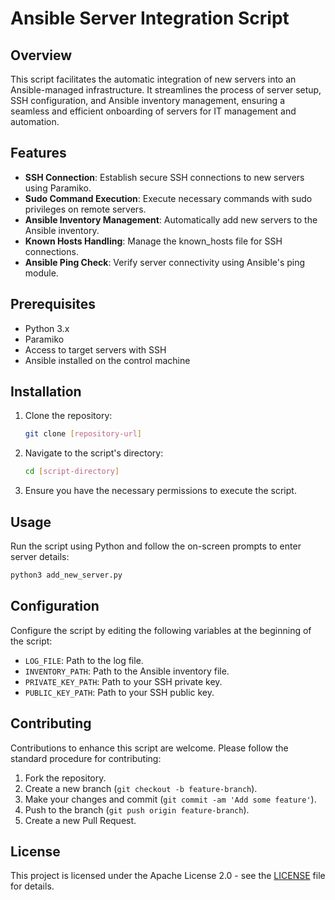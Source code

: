 # Ansible Server Integration Script

## Overview
This script facilitates the automatic integration of new servers into an Ansible-managed infrastructure. It streamlines the process of server setup, SSH configuration, and Ansible inventory management, ensuring a seamless and efficient onboarding of servers for IT management and automation.

## Features
- **SSH Connection**: Establish secure SSH connections to new servers using Paramiko.
- **Sudo Command Execution**: Execute necessary commands with sudo privileges on remote servers.
- **Ansible Inventory Management**: Automatically add new servers to the Ansible inventory.
- **Known Hosts Handling**: Manage the known_hosts file for SSH connections.
- **Ansible Ping Check**: Verify server connectivity using Ansible's ping module.

## Prerequisites
- Python 3.x
- Paramiko
- Access to target servers with SSH
- Ansible installed on the control machine

## Installation
1. Clone the repository:
   ```bash
   git clone [repository-url]
   ```
2. Navigate to the script's directory:
   ```bash
   cd [script-directory]
   ```
3. Ensure you have the necessary permissions to execute the script.

## Usage
Run the script using Python and follow the on-screen prompts to enter server details:
```bash
python3 add_new_server.py
```

## Configuration
Configure the script by editing the following variables at the beginning of the script:
- `LOG_FILE`: Path to the log file.
- `INVENTORY_PATH`: Path to the Ansible inventory file.
- `PRIVATE_KEY_PATH`: Path to your SSH private key.
- `PUBLIC_KEY_PATH`: Path to your SSH public key.

## Contributing
Contributions to enhance this script are welcome. Please follow the standard procedure for contributing:
1. Fork the repository.
2. Create a new branch (`git checkout -b feature-branch`).
3. Make your changes and commit (`git commit -am 'Add some feature'`).
4. Push to the branch (`git push origin feature-branch`).
5. Create a new Pull Request.

## License
This project is licensed under the Apache License 2.0 - see the [LICENSE](LICENSE) file for details.
